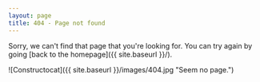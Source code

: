 ```yaml
---
layout: page
title: 404 - Page not found
---
```


Sorry, we can't find that page that you're looking for. You can try again by going [back to the homepage]({{ site.baseurl }}/).

![Constructocat]({{ site.baseurl }}/images/404.jpg "Seem no page.")
